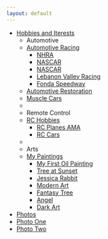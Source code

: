 ```yaml
---
layout: default
---
```


<div class="hero-unit">
  <ul class="nav">
  <li class="dropdown">
  <a href="#" class="dropdown-toggle" data-toggle="dropdown">Hobbies and Iterests</a>
  <ul class="dropdown-menu">
    <li class="nav-header">Automotive</li>
      <li class="dropdown-submenu">
      <a tabindex="-1" href="#">Automotive Racing</a>
        <ul class="dropdown-menu">
          <li><a href="http://www.nhra.com/">NHRA</a></li>
          <li><a href="http://www.nascar.com/">NASCAR</a></li>
          <li><a href="http://www.nascar.com/">NASCAR</a></li>
          <li><a href="http://www.lebanonvalley.com/">Lebanon Valley Racing</a></li>
          <li><a href="http://fondaspeedway.net/">Fonda Speedway</a></li>
        </ul>
      </li>
    <li><a href="http://en.wikipedia.org/wiki/Automotive_restoration">Automotive Restoration</a></li>
    <li><a href="http://en.wikipedia.org/wiki/Muscle_car">Muscle Cars</a></li>
    <li class="divider"></li>
    <li class="nav-header">Remote Control</li>
      <li class="dropdown-submenu">
      <a tabindex="-1" href="#">RC Hobbies</a>
        <ul class="dropdown-menu">
        <li><a href="http://www.modelaircraft.org/">RC Planes AMA</a></li>
        <li><a href="http://www.rccaraction.com/">RC Cars</a></li>
        </ul>
      </li>
    <li class="divider"></li>
    <li class="nav-header">Arts</li>
      <li class="dropdown-submenu">
      <a tabindex="-1" href="#">My Paintings</a>
        <ul class="dropdown-menu">
        <li><a href="../assets/mypics/fruitbasket.jpg">My First Oil Painting</a></li>
        <li><a href="../assets/mypics/treesunset.jpg">Tree at Sunset</a></li>
        <li><a href="../assets/mypics/jesrabbit.jpg">Jessica Rabbit</a></li>
        <li><a href="../assets/mypics/swirl.jpg">Modern Art</a></li>
        <li><a href="../assets/mypics/treeweep.jpg">Fantasy Tree</a></li>
        <li><a href="../assets/mypics/angel.jpg">Angel</a></li>
        <li><a href="../assets/mypics/fright.jpg">Dark Art</a></li>
        </ul>
      </li>
  </ul>
  </li>
    <li class="dropdown">
  <a href="#" class="dropdown-toggle" data-toggle="dropdown">Photos</a>
  <li><a href="http://www.nhra.com/">Photo One</a></li>
  <li><a href="http://www.nhra.com/">Photo Two</a></li>
  <ul class="dropdown-menu">
  </ul>
</div>




